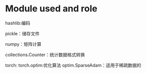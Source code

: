 # Module used and role
hashlib:编码

pickle：储存文件

numpy：矩阵计算

collections.Counter：统计数据格式转换

torch: 
    torch.optim:优化算法 optim.SparseAdam：适用于稀疏数据的

